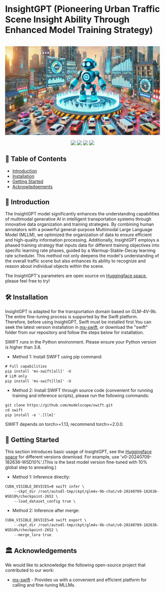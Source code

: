 # InsightGPT (Pioneering Urban Traffic Scene Insight Ability Through Enhanced Model Training Strategy)

<p align="center">
    <br>
    <img src="Resources/Visualized.png"/>
    <br>
</p>
<p align="center">
<img src="https://img.shields.io/badge/python-%E2%89%A53.8-5be.svg">
<img src="https://img.shields.io/badge/pytorch-%E2%89%A51.12%20%7C%20%E2%89%A52.0-orange.svg">
<a href="https://github.com/modelscope/modelscope/"><img src="https://img.shields.io/badge/modelscope-%E2%89%A51.9.5-5D91D4.svg"></a>
<a href="https://pypi.org/project/ms-swift/"><img src="https://badge.fury.io/py/ms-swift.svg"></a>
</p>


## 📖 Table of Contents
- [Introduction](#-introduction)
- [Installation](#%EF%B8%8F-installation)
- [Getting Started](#-getting-started)
- [Acknowledgements](#-acknowledgements)

## 📝 Introduction
The InsightGPT model significantly enhances the understanding capabilities of multimodal generative AI in intelligent transportation systems through innovative data organization and training strategies. By combining human annotators with a powerful general-purpose Multimodal Large Language Model (MLLM), we optimized the organization of data to ensure efficient and high-quality information processing. Additionally, InsightGPT employs a phased training strategy that inputs data for different training objectives into specific learning rate phases, guided by a Warmup-Stable-Decay learning rate scheduler. This method not only deepens the model's understanding of the overall traffic scene but also enhances its ability to recognize and reason about individual objects within the scene.

The InsightGPT's parameters are open source on [Huggingface space](https://huggingface.co/JinLe/InsightGPT), please feel free to try!



## 🛠️ Installation

InsightGPT is adapted for the transportation domain based on GLM-4V-9b. The entire fine-tuning process is supported by the Swift platform. Therefore, before using InsightGPT, Swift must be installed first.You can seek the latest version installation in [ms-swift](https://github.com/modelscope/ms-swift), or download the "swift" folder from our repository and follow the steps below for installation.

SWIFT runs in the Python environment. Please ensure your Python version is higher than 3.8.

- Method 1: Install SWIFT using pip command:

```shell
# Full capabilities
pip install 'ms-swift[all]' -U
# LLM only
pip install 'ms-swift[llm]' -U
```

- Method 2: Install SWIFT through source code (convenient for running training and inference scripts), please run the following commands:

```shell
git clone https://github.com/modelscope/swift.git
cd swift
pip install -e '.[llm]'
```

SWIFT depends on torch>=1.13, recommend torch>=2.0.0.


## 🚀 Getting Started

This section introduces basic usage of InsightGPT, see the [Huggingface space](https://huggingface.co/JinLe/InsightGPT) for different versions download.
For example, use 'v0-20240709-182636-WSD10%'.(This is the best model version fine-tuned with 10% global step to annealing.)

- Method 1: Inference directly:

```shell
CUDA_VISIBLE_DEVICES=0 swift infer \
    --ckpt_dir /root/autodl-tmp/ckpt/glm4v-9b-chat/v0-20240709-182636-WSD10%/checkpoint-2652 \
    --load_dataset_config true \
```
- Method 2: Inference after merge:

```shell
CUDA_VISIBLE_DEVICES=0 swift export \
    --ckpt_dir /root/autodl-tmp/ckpt/glm4v-9b-chat/v0-20240709-182636-WSD10%/checkpoint-2652 \
    --merge_lora true
```




## 🏛 Acknowledgements

We would like to acknowledge the following open-source project that contributed to our work:
 
- [ms-swift](https://github.com/modelscope/ms-swift) -  Provides us with a convenient and efficient platform for calling and fine-tuning MLLMs.

